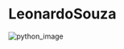 # LeonardoSouza

![python_image](https://user-images.githubusercontent.com/63294406/98291593-2284ab80-1f8a-11eb-8685-1582bbfaf492.jpg)
